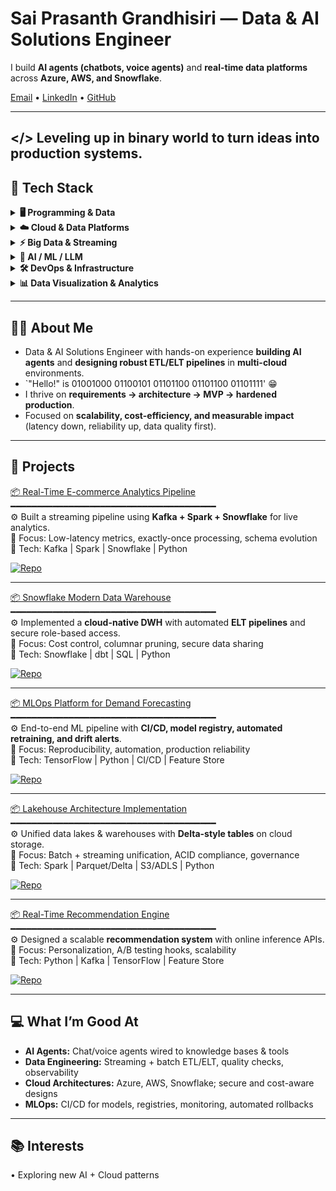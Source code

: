 # Sai Prasanth Grandhisiri — Data & AI Solutions Engineer  

I build **AI agents (chatbots, voice agents)** and **real-time data platforms** across **Azure, AWS, and Snowflake**.    

[Email](mailto:saiprasanth.grandhisiri@gmail.com) • [LinkedIn](https://linkedin.com/in/prasanth9883) • [GitHub](https://github.com/)  

---
</> Leveling up in binary world to turn ideas into production systems.
---

## 🧰 Tech Stack

<details>
<summary><strong>🖥️ Programming & Data</strong></summary>
<br>

![Python](https://img.shields.io/badge/Python-3776AB?style=for-the-badge&logo=python&logoColor=white)
![SQL](https://img.shields.io/badge/SQL-336791?style=for-the-badge&logo=postgresql&logoColor=white)
![Jupyter](https://img.shields.io/badge/Jupyter-F37626?style=for-the-badge&logo=jupyter&logoColor=white)

</details>

<details>
<summary><strong>☁️ Cloud & Data Platforms</strong></summary>
<br>

![Azure](https://img.shields.io/badge/Azure-0089D6?style=for-the-badge&logo=microsoft-azure&logoColor=white)
![AWS](https://img.shields.io/badge/AWS-232F3E?style=for-the-badge&logo=amazon-aws&logoColor=white)
![Snowflake](https://img.shields.io/badge/Snowflake-29B5E8?style=for-the-badge&logo=snowflake&logoColor=white)
![Databricks](https://img.shields.io/badge/Databricks-FF3621?style=for-the-badge&logo=databricks&logoColor=white)

</details>

<details>
<summary><strong>⚡ Big Data & Streaming</strong></summary>
<br>

![Apache Spark](https://img.shields.io/badge/Apache%20Spark-E25A1C?style=for-the-badge&logo=apachespark&logoColor=white)
![Apache Kafka](https://img.shields.io/badge/Apache%20Kafka-231F20?style=for-the-badge&logo=apachekafka&logoColor=white)
![Confluent](https://img.shields.io/badge/Confluent-0B5FFF?style=for-the-badge&logo=confluent&logoColor=white)

</details>

<details>
<summary><strong>🤖 AI / ML / LLM</strong></summary>
<br>

![TensorFlow](https://img.shields.io/badge/TensorFlow-FF6F00?style=for-the-badge&logo=tensorflow&logoColor=white)
![PyTorch](https://img.shields.io/badge/PyTorch-EE4C2C?style=for-the-badge&logo=pytorch&logoColor=white)
![JAX](https://img.shields.io/badge/JAX-4285F4?style=for-the-badge&logo=google&logoColor=white)
![LangChain](https://img.shields.io/badge/LangChain-1C3C3C?style=for-the-badge&logo=chainlink&logoColor=white)
![Hugging Face](https://img.shields.io/badge/🤗%20Hugging%20Face-FFD21E?style=for-the-badge&logoColor=black)
![OpenAI](https://img.shields.io/badge/OpenAI-412991?style=for-the-badge&logo=openai&logoColor=white)

</details>

<details>
<summary><strong>🛠️ DevOps & Infrastructure</strong></summary>
<br>

![Docker](https://img.shields.io/badge/Docker-2496ED?style=for-the-badge&logo=docker&logoColor=white)
![Kubernetes](https://img.shields.io/badge/Kubernetes-326CE5?style=for-the-badge&logo=kubernetes&logoColor=white)
![GitHub Actions](https://img.shields.io/badge/GitHub%20Actions-2088FF?style=for-the-badge&logo=githubactions&logoColor=white)
![Terraform](https://img.shields.io/badge/Terraform-7B42BC?style=for-the-badge&logo=terraform&logoColor=white)

</details>

<details>
<summary><strong>📊 Data Visualization & Analytics</strong></summary>
<br>

![Tableau](https://img.shields.io/badge/Tableau-E97627?style=for-the-badge&logo=tableau&logoColor=white)
![Power BI](https://img.shields.io/badge/Power%20BI-F2C811?style=for-the-badge&logo=powerbi&logoColor=black)
![Plotly](https://img.shields.io/badge/Plotly-3F4F75?style=for-the-badge&logo=plotly&logoColor=white)
![Streamlit](https://img.shields.io/badge/Streamlit-FF4B4B?style=for-the-badge&logo=streamlit&logoColor=white)

</details>

---


## 🙋‍♂️ About Me  

- Data & AI Solutions Engineer with hands-on experience **building AI agents** and **designing robust ETL/ELT pipelines** in **multi-cloud** environments.  
- `"Hello!" is 01001000 01100101 01101100 01101100 01101111' 😁  
- I thrive on **requirements → architecture → MVP → hardened production**.  
- Focused on **scalability, cost-efficiency, and measurable impact** (latency down, reliability up, data quality first).  

---

## 🚀 Projects  

[📦 Real-Time E-commerce Analytics Pipeline](#)  
━━━━━━━━━━━━━━━━━━━━━━━━━━━━━━━━━━━━━━━    
⚙️ Built a streaming pipeline using **Kafka + Spark + Snowflake** for live analytics.  
🎯 Focus: Low-latency metrics, exactly-once processing, schema evolution  
🔧 Tech: Kafka | Spark | Snowflake | Python  

[![Repo](https://img.shields.io/badge/📂-Repository-blue)](#)  


---

[📦 Snowflake Modern Data Warehouse](#)  
━━━━━━━━━━━━━━━━━━━━━━━━━━━━━━━━━━━━━━━    
⚙️ Implemented a **cloud-native DWH** with automated **ELT pipelines** and secure role-based access.  
🎯 Focus: Cost control, columnar pruning, secure data sharing  
🔧 Tech: Snowflake | dbt | SQL | Python  

[![Repo](https://img.shields.io/badge/📂-Repository-blue)](#)  


---

[📦 MLOps Platform for Demand Forecasting](#)  
━━━━━━━━━━━━━━━━━━━━━━━━━━━━━━━━━━━━━━━    
⚙️ End-to-end ML pipeline with **CI/CD, model registry, automated retraining, and drift alerts**.  
🎯 Focus: Reproducibility, automation, production reliability  
🔧 Tech: TensorFlow | Python | CI/CD | Feature Store  

[![Repo](https://img.shields.io/badge/📂-Repository-blue)](#)  

---

[📦 Lakehouse Architecture Implementation](#)  
━━━━━━━━━━━━━━━━━━━━━━━━━━━━━━━━━━━━━━━  
⚙️ Unified data lakes & warehouses with **Delta-style tables** on cloud storage.  
🎯 Focus: Batch + streaming unification, ACID compliance, governance  
🔧 Tech: Spark | Parquet/Delta | S3/ADLS | Python  

[![Repo](https://img.shields.io/badge/📂-Repository-blue)](#)  


---

[📦 Real-Time Recommendation Engine](#)  
━━━━━━━━━━━━━━━━━━━━━━━━━━━━━━━━━━━━━━━    
⚙️ Designed a scalable **recommendation system** with online inference APIs.  
🎯 Focus: Personalization, A/B testing hooks, scalability  
🔧 Tech: Python | Kafka | TensorFlow | Feature Store  

[![Repo](https://img.shields.io/badge/📂-Repository-blue)](#)  
 

---

## 💻 What I’m Good At  

- **AI Agents:** Chat/voice agents wired to knowledge bases & tools  
- **Data Engineering:** Streaming + batch ETL/ELT, quality checks, observability  
- **Cloud Architectures:** Azure, AWS, Snowflake; secure and cost-aware designs  
- **MLOps:** CI/CD for models, registries, monitoring, automated rollbacks  

---

## 📚 Interests  

• Exploring new AI + Cloud patterns  

